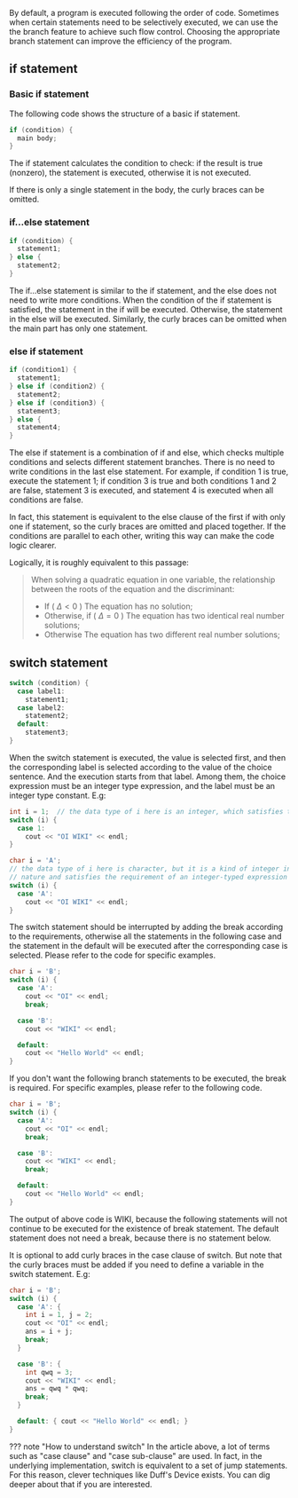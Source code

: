 By default, a program is executed following the order of code. Sometimes when certain statements need to be selectively executed, we can use the the branch feature to achieve such flow control. Choosing the appropriate branch statement can improve the efficiency of the program.

## if statement

### Basic if statement

The following code shows the structure of a basic if statement.

```cpp
if (condition) {
  main body;
}
```

The if statement calculates the condition to check: if the result is true (nonzero), the statement is executed, otherwise it is not executed.

If there is only a single statement in the body, the curly braces can be omitted.

### if...else statement

```cpp
if (condition) {
  statement1;
} else {
  statement2;
}
```

The if...else statement is similar to the if statement, and the else does not need to write more conditions. When the condition of the if statement is satisfied, the statement in the if will be executed. Otherwise, the statement in the else will be executed. Similarly, the curly braces can be omitted when the main part has only one statement.

### else if statement

```cpp
if (condition1) {
  statement1;
} else if (condition2) {
  statement2;
} else if (condition3) {
  statement3;
} else {
  statement4;
}
```

The else if statement is a combination of if and else, which checks multiple conditions and selects different statement branches. There is no need to write conditions in the last else statement. For example, if condition 1 is true, execute the statement 1; if condition 3 is true and both conditions 1 and 2 are false, statement 3 is executed, and statement 4 is executed when all conditions are false.

In fact, this statement is equivalent to the else clause of the first if with only one if statement, so the curly braces are omitted and placed together. If the conditions are parallel to each other, writing this way can make the code logic clearer.

Logically, it is roughly equivalent to this passage:

> When solving a quadratic equation in one variable, the relationship between the roots of the equation and the discriminant:
>
> -   If ( $\Delta<0$ )
>     The equation has no solution;
> -   Otherwise, if ( $\Delta=0$ )
>     The equation has two identical real number solutions;
> -   Otherwise
>     The equation has two different real number solutions;

## switch statement

```cpp
switch (condition) {
  case label1:
    statement1;
  case label2:
    statement2;
  default:
    statement3;
}
```

When the switch statement is executed, the value is selected first, and then the corresponding label is selected according to the value of the choice sentence. And the execution starts from that label. Among them, the choice expression must be an integer type expression, and the label must be an integer type constant. E.g:

```cpp
int i = 1;  // the data type of i here is an integer, which satisfies the requirements of an expression of integer type
switch (i) {
  case 1:
    cout << "OI WIKI" << endl;
}
```

```cpp
char i = 'A';
// the data type of i here is character, but it is a kind of integer in
// nature and satisfies the requirement of an integer-typed expression
switch (i) {
  case 'A':
    cout << "OI WIKI" << endl;
}
```

The switch statement should be interrupted by adding the break according to the requirements, otherwise all the statements in the following case and the statement in the default will be executed after the corresponding case is selected. Please refer to the code for specific examples.

```cpp
char i = 'B';
switch (i) {
  case 'A':
    cout << "OI" << endl;
    break;

  case 'B':
    cout << "WIKI" << endl;

  default:
    cout << "Hello World" << endl;
}
```

If you don't want the following branch statements to be executed, the break is required. For specific examples, please refer to the following code.

```cpp
char i = 'B';
switch (i) {
  case 'A':
    cout << "OI" << endl;
    break;

  case 'B':
    cout << "WIKI" << endl;
    break;

  default:
    cout << "Hello World" << endl;
}
```

The output of above code is WIKI, because the following statements will not continue to be executed for the 
 existence of break statement. The default statement does not need a break, because there is no statement below.

It is optional to add curly braces in the case clause of switch. But note that the curly braces must be added if you need to define a variable in the switch statement. E.g:

```cpp
char i = 'B';
switch (i) {
  case 'A': {
    int i = 1, j = 2;
    cout << "OI" << endl;
    ans = i + j;
    break;
  }

  case 'B': {
    int qwq = 3;
    cout << "WIKI" << endl;
    ans = qwq * qwq;
    break;
  }

  default: { cout << "Hello World" << endl; }
}
```

??? note "How to understand switch"
    In the article above, a lot of terms such as "case clause" and "case sub-clause" are used. In fact, in the underlying implementation, switch is equivalent to a set of jump statements. For this reason, clever techniques like Duff's Device exists. You can dig deeper about that if you are interested.